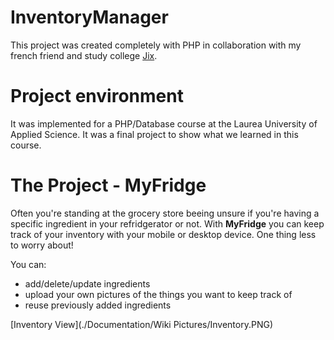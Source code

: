 # InventoryManager

This project was created completely with PHP in collaboration with my french friend and study college [Jix](https://github.com/JixPOYLO).

# Project environment

It was implemented for a PHP/Database course at the Laurea University of Applied Science. It was a final project to show what we learned in this course.

# The Project - MyFridge

Often you're standing at the grocery store beeing unsure if you're having a specific ingredient in your refridgerator or not. With **MyFridge** you can keep track of your inventory with your mobile or desktop device. One thing less to worry about!

You can:
* add/delete/update ingredients 
* upload your own pictures of the things you want to keep track of
* reuse previously added ingredients


[Inventory View](./Documentation/Wiki Pictures/Inventory.PNG)
